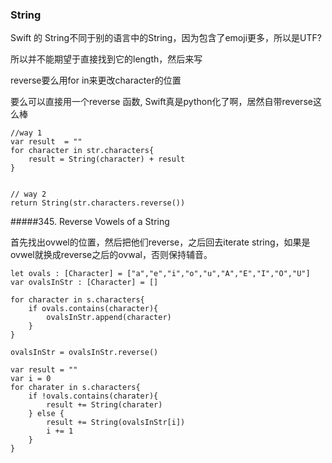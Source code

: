 ### String


Swift 的 String不同于别的语言中的String，因为包含了emoji更多，所以是UTF?

所以并不能期望于直接找到它的length，然后来写

reverse要么用for in来更改character的位置

要么可以直接用一个reverse 函数, Swift真是python化了啊，居然自带reverse这么棒

```
//way 1
var result  = ""
for character in str.characters{
    result = String(character) + result
}


// way 2 
return String(str.characters.reverse())
```




#####345. Reverse Vowels of a String

首先找出ovwel的位置，然后把他们reverse，之后回去iterate string，如果是ovwel就换成reverse之后的ovwal，否则保持辅音。

	let ovals : [Character] = ["a","e","i","o","u","A","E","I","O","U"]
	var ovalsInStr : [Character] = []
	
	for character in s.characters{
	    if ovals.contains(character){
	        ovalsInStr.append(character)
	    }
	}
	
	ovalsInStr = ovalsInStr.reverse()
	
	var result = ""
	var i = 0
	for charater in s.characters{
	    if !ovals.contains(charater){
	        result += String(charater)
	    } else {
	        result += String(ovalsInStr[i])
	        i += 1
	    }
	}
	

